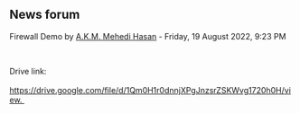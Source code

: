 <h2>News forum</h2><a href="https://moodle.cse.buet.ac.bd/user/view.php?id=3444&course=704"></a>
Firewall Demo
by <a href="https://moodle.cse.buet.ac.bd/user/view.php?id=3444&course=704">A.K.M. Mehedi Hasan</a> - Friday, 19 August 2022, 9:23 PM


 

Drive link: <br /><br />https://drive.google.com/file/d/1Qm0H1r0dnnjXPgJnzsrZSKWvg1720h0H/view. 






